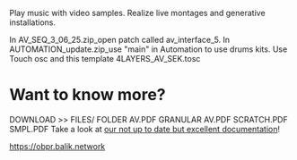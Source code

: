 
Play music with video samples.
Realize live montages and generative installations.

  In AV_SEQ_3_06_25.zip_open patch called av_interface_5.
  In AUTOMATION_update.zip_use "main" in Automation to use drums kits. 
  Use Touch osc and this template 4LAYERS_AV_SEK.tosc
  
# Want to know more?
DOWNLOAD >> FILES/ FOLDER AV.PDF
GRANULAR AV.PDF
SCRATCH.PDF
SMPL.PDF
Take a look at [our not up to date but excellent documentation](/doc/README.md)! 

https://obpr.balik.network


